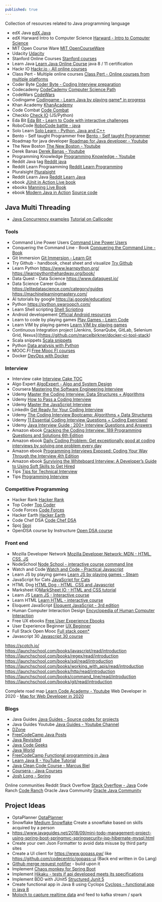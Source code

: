 ```yaml
---
published: true
---
```

Collection of resources related to Java programming language

- edX Java [edX Java](https://www.edx.org/learn/java)
- edX Harward Intro to Computer Science [Harward - Intro to Computer Science](https://www.edx.org/course/cs50s-introduction-to-computer-science)
- MIT Open Course Ware [MIT OpenCourseWare](https://ocw.mit.edu/index.htm)
- Udacity [Udacity](https://udacity.com)
- Stanford Online Courses [Stanford courses](https://online.stanford.edu/search-catalog?type=All&topics[1047]=1047&topics[1057]=1057&topics[1064]=1064&topics[1073]=1073&topics[1062]=1062&topics[1060]=1060&topics[1065]=1065&topics[1063]=1063&topics[1072]=1072)
- Learn Java [Learn Java Online Course](https://www.learnjavaonline.org/)
java 8 / 11 certification
- Hackr IO [Hackr.io - All online courses](https://hackr.io/)
- Class Pert - Multiple online courses [Class Pert - Online courses from multiple platforms](https://classpert.com/)
- Coder Byte [Coder Byte - Coding Interview preparation](https://coderbyte.com/)
- Codecademy [CodeCademy Computer Science Path](https://www.codecademy.com/learn/paths/computer-science)
- CodeWars [CodeWars](https://www.codewars.com/)
- Codingame [Codingame - Learn Java by playing game* in progress](https://www.codingame.com/)
- Khan Academy [KhanAcademy](https://www.khanacademy.org/)
- Code Combat [Code Combat](https://codecombat.com/)
- CheckIo [Check IO](https://checkio.org/) (JS/Python)
- Eda Bit [Eda Bit - Learn to Code with interactive challenges](https://edabit.com/)
- RoboCode [RoboCode battle - java](https://robocode.sourceforge.io/)
- Solo Learn [Solo Learn - Python, Java and C++](https://www.sololearn.com/)
- Bento - Self taught Programmer free [Bento - Self taught Programmer](https://bento.io/)
- Roadmap for java developer [Roadmap for Java developer - Youtube](https://www.youtube.com/watch?v=5ugNCystwa0)
- The New Boston [The New Boston - Youtube](https://www.youtube.com/user/thenewboston)
- Derek Banas [Derek Banas - Youtube](https://www.youtube.com/user/derekbanas/playlists)
- Programming Knowledge [Programming Knowledge - Youtube](https://www.youtube.com/user/ProgrammingKnowledge)
- Reddit Java tag [Reddit java](https://www.reddit.com/r/java/)
- Reddit Learn Prograamming [Reddit Learn Programming](https://www.reddit.com/r/learnprogramming/)
- Pluralsight [Pluralsight](https://www.pluralsight.com/)
- Reddit Learn Java [Reddit Learn Java](https://www.reddit.com/r/learnjava/)
- ebook [JUnit in Action Live book ](https://livebook.manning.com/book/junit-in-action-third-edition/welcome/v-6/2)
- ebooks [Manning Live Book](https://livebook.manning.com/)
- ebook [Modern Java in Action](https://github.com/codegymdanang/CGDN-Ebooks/blob/master/Java/Modern%20Java%20in%20Action%2C%202nd%20Edition.pdf)      [Source code](https://www.manning.com/downloads/1631)

## Java Multi Threading
- [Java Concurrency examples](https://github.com/bhavyakamboj/java-concurrency-examples)    [Tutorial on Callicoder](https://www.callicoder.com/java-concurrency-multithreading-basics/)

### Tools
- Command Line Power Users [Command Line Power Users](https://commandlinepoweruser.com/)
- Conquering the Command Line - Book [Conquering the Command Line - Book](http://conqueringthecommandline.com/book)
- Git Immersion [Git Immersion - Learn Git](http://gitimmersion.com/)
- Try Github - handbook, cheat sheet and visualize [Try Github](https://try.github.io/)
- Learn Python https://www.learnpython.org/ https://learnpythonthehardway.org/book/
- Data Quest - Data Science https://www.dataquest.io/ 
- Data Science Career Guide https://elitedatascience.com/category/guides https://machinelearningmastery.com/
- AI tutorials by google https://ai.google/education/
- Python https://python.swaroopch.com/
- Learn Shell scripting [Shell Scripting](https://www.learnshell.org/)
- Android developement [Official Android resources](https://developer.android.com/courses#for-new-programmers)
- Learn to code by playing games [Play Games - Learn Code](https://firebearstudio.com/blog/play-code-learn-programming-by-playing-games.html)
- Learn VIM by playing games [Learn VIM by playing games](https://vim-adventures.com/)
- Continuous Integration project [Jenkins, SonarQube, GitLab, Selenium Grid, Nexus]((https://github.com/marcelbirkner/docker-ci-tool-stack)
- Scala snippets [Scala snippets](https://github.com/reljicd/spark-playground)
- Python [Data analysis with Python](https://csmastersuh.github.io/data_analysis_with_python_spring_2020/)
- MOOC.FI [Free Mooc FI courses](https://www.mooc.fi/en/)
- Docker [DevOps with Docker](https://devopswithdocker.com/)

### Interview
- Interview cake [Interview Cake TOC](https://www.interviewcake.com/table-of-contents)
- Algo Expert [AlgoExpert - Algo and System Design](https://www.algoexpert.io/)
- Coursera [Mastering the Software Engineering Interview](https://www.coursera.org/learn/cs-tech-interview)
- Udemy [Master the Coding Interview: Data Structures + Algorithms
](https://www.udemy.com/course/master-the-coding-interview-data-structures-algorithms/?)
- Udemy [How to Pass a Coding Interview](https://www.udemy.com/course/how-to-pass-a-coding-interview/)
- Udemy [Master the JavaScript Interview](https://www.udemy.com/course/master-the-javascript-interview/)
- LinkedIn [Get Ready for Your Coding Interview](https://www.linkedin.com/learning/get-ready-for-your-coding-interview)
- Udemy [The Coding Interview Bootcamp: Algorithms + Data Structures](https://www.udemy.com/course/coding-interview-bootcamp-algorithms-and-data-structure/)
- Udemy [11 Essential Coding Interview Questions + Coding Exercises!](https://www.udemy.com/course/11-essential-coding-interview-questions/)
- Udemy [Java Interview Guide : 200+ Interview Questions and Answers](https://www.udemy.com/course/java-interview-questions-and-answers/)
- Amazon ebook [Cracking the Coding Interview: 189 Programming Questions and Solutions 6th Edition
](https://www.amazon.com/Cracking-Coding-Interview-Programming-Questions)
- Amazon ebook [Daily Coding Problem: Get exceptionally good at coding interviews by solving one problem every day](https://www.amazon.com/Daily-Coding-Problem-exceptionally-interviews/)
- Amazon ebook [Programming Interviews Exposed: Coding Your Way Through the Interview 4th Edition](https://www.amazon.com/Programming-Interviews-Exposed-Through-Interview)
- Amazon ebook [Surviving the Whiteboard Interview: A Developer’s Guide to Using Soft Skills to Get Hired](https://www.amazon.com/Surviving-Whiteboard-Interview-Developers-Skills/)
- Tips [Tips for Technical Interview](https://learntocodewith.me/posts/technical-interview/)
- Tips [Programming Interview](https://learntocodewith.me/posts/programming-interview/)

### Competitive Programming
- Hacker Rank [Hacker Rank](https://www.hackerrank.com/dashboard)
- Top Coder [Top Coder](https://www.topcoder.com/thrive/tracks?track=Competitive%20Programming)
- Code Forces [Code Forces](http://codeforces.com/)
- Hacker Earth [Hacker Earth](https://www.hackerearth.com/)
- Code Chef DSA [Code Chef DSA](https://www.codechef.com/LEARNDSA?order=desc&sortBy=successful_submissions)
- Spoj [Spoj](https://www.spoj.com/)
- OpenDSA course by Instructure [Open DSA course](https://canvas.instructure.com/)

### Front end
- Mozilla Developer Network [Mozilla Developer Network: MDN - HTML, CSS, JS](https://developer.mozilla.org/en-US/)
- NodeSchool [Node School - interactive course command line](https://nodeschool.io/)
- Watch and Code [Watch and Code - Practical Javascript](https://watchandcode.com/)
- Learn JS by playing games [Learn JS by playing games - Steam](https://screeps.com/)
- JavaScript for Cats [JavaScript for Cats](http://jsforcats.com/)
- HTML Dog [HTML Dog - HTML, CSS and Javascript](https://www.htmldog.com/)
- Marksheet IO[MarkSheet IO - HTML and CSS tutorial](https://marksheet.io/)
- Learn JS [Learn JS - Interactive course](https://www.learn-js.org/)
- Learn HTML [Learn HTML - interactive course](https://www.learn-html.org/)
- Eloquent JavaScript [Eloquent JavaScript - 3rd edition](https://eloquentjavascript.net/)
- Human Computer Interaction Design [Encyclopedia of Human Computer Interaction](https://www.interaction-design.org/literature/book/the-encyclopedia-of-human-computer-interaction-2nd-ed)
- Free UX ebooks [Free User Experience Ebooks](https://www.uxpin.com/studio/ebooks/)
- User Experience Beginner [UX Beginner](https://www.uxbeginner.com/)
- Full Stack Open Mooc [Full stack open*](https://fullstackopen.com/en/)
- Javascript 30 [Javascript 30 course](https://javascript30.com/)


https://scotch.io/
https://launchschool.com/books/javascript/read/introduction
https://launchschool.com/books/regex/read/introduction
https://launchschool.com/books/sql/read/introduction
https://launchschool.com/books/working_with_apis/read/introduction
https://launchschool.com/books/http/read/introduction
https://launchschool.com/books/command_line/read/introduction
https://launchschool.com/books/git/read/introduction

Complete road map [Learn Code Academy - Youtube](https://www.youtube.com/user/learncodeacademy)
Web Developer in 2020 - [Map for Web Developer in 2020](https://coggle.it/diagram/XfeRbWj7xy3dsEX8/t/web-development-in-2020)

### Blogs
- Java Guides [Java Guides - Source codes for projects](https://www.javaguides.net/)
- Java Guides Youtube [Java Guides - Youtube Channel](https://www.youtube.com/channel/UC1Be9fnFTlcsUlejgfqag0g/)
- [DZone](https://dzone.com/)
- [FreeCodeCamp Java Posts](https://www.freecodecamp.org/news/tag/java/)
- [Java Revisited](https://javarevisited.blogspot.com/)
- [Java Code Geeks](https://www.javacodegeeks.com/)
- [Java World](https://www.javaworld.com/)
- [FreeCodeCamp Functional programming in Java](https://www.freecodecamp.org/news/functional-programming-in-java-course/)
- [Learn Java 8 - YouTube Tutorial](https://www.youtube.com/watch?v=grEKMHGYyns)
- [Java Clean Code Course - Marcus Biel](https://marcus-biel.com/clean-code-courses/) 
- [Coursera - Java Courses](https://www.coursera.org/courses?query=java)
- [Josh Long - Spring](http://joshlong.com/)


Online communities
Reddit
Stack Overflow [Stack Overflow - Java](https://stackoverflow.com/questions/tagged/java)
Code Ranch [Code Ranch](https://coderanch.com/c/java)
Oracle Java Community [Oracle Java Community](https://www.oracle.com/technetwork/java/community/index.html)

## Project Ideas
- OptaPlanner [OptaPlanner](https://www.optaplanner.org/)
- Snowflake [Medium Snowflake](https://snowflake.medium.com/#5,2,3,2,4,1,1,4,3,2,0,4,2,2,3,0,Cersei%20Lannister,Principal%20Engineer) Create a snowflake based on skills acquired by a person 
- https://www.javaguides.net/2018/09/mini-todo-management-project-using-spring-boot-springmvc-springsecurity-jsp-hibernate-mysql.html
- Create your own Json Formatter to avoid data misuse by third party sites
- Create a UI client for https://www.gopass.pw/ like https://github.com/codecentric/gopass-ui (Back end written in Go Lang)
- [Github merge request notifier](https://github.com/bhavyakamboj/merge-request-notifier) - build upon it
- Implement [Chaos monkey for Spring Boot](https://github.com/bhavyakamboj/chaos-monkey-spring-boot)
- Implement [Hikaku - tests if api developed meets its specifications](https://github.com/codecentric/hikaku)
- Implement BDD with JUnit5 [Structured Junit 5](https://blog.codecentric.de/en/2018/09/structured-junit-5-testing/)
- Create functional app in Java 8 using Cyclops [Cyclops - functional app in java 8](https://github.com/aol/cyclops)
- [Moloch to capture realtime data](https://github.com/aol/moloch) and feed to kafka stream / spark

